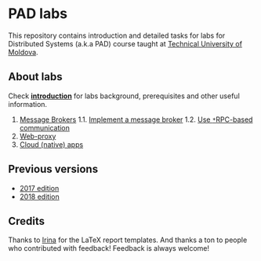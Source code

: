 # PAD labs

This repository contains introduction and detailed tasks for labs for Distributed Systems (a.k.a PAD) course taught at [Technical University of Moldova](https://fcim.utm.md/).

## About labs

Check **[introduction](introduction.md)** for labs background, prerequisites and other useful information.

1. [Message Brokers](lab1.md)
  1.1. [Implement a message broker](lab1.md#part-1)
  1.2. [Use `*`RPC-based communication](lab1.md#part-2)
2. [Web-proxy](lab2.md)
3. [Cloud (native) apps](lab3.md)

## Previous versions

- [2017 edition](https://github.com/Alexx-G/PAD-labs/tree/v0.2.0-2017)
- [2018 edition](https://github.com/Alexx-G/PAD-labs/tree/v0.3.0-2018)

## Credits

Thanks to [Irina](https://github.com/BestMujik/) for the LaTeX report templates.
And thanks a ton to people who contributed with feedback! Feedback is always welcome!
